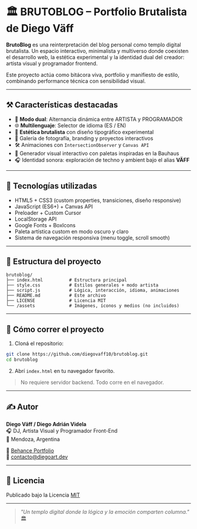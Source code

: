 
# 🏛️ BRUTOBLOG – Portfolio Brutalista de Diego Väff

**BrutoBlog** es una reinterpretación del blog personal como templo digital brutalista. Un espacio interactivo, minimalista y multiverso donde coexisten el desarrollo web, la estética experimental y la identidad dual del creador: artista visual y programador frontend.

Este proyecto actúa como bitácora viva, portfolio y manifiesto de estilo, combinando performance técnica con sensibilidad visual.

---

## ⚒️ Características destacadas

- 🧬 **Modo dual**: Alternancia dinámica entre ARTISTA y PROGRAMADOR
- 🌐 **Multilenguaje**: Selector de idioma (ES / EN)
- 🎨 **Estética brutalista** con diseño tipográfico experimental
- 📸 Galería de fotografía, branding y proyectos interactivos
- 🛠️ Animaciones con `IntersectionObserver` y `Canvas API`
- 🧠 Generador visual interactivo con paletas inspiradas en la Bauhaus
- 🎧 Identidad sonora: exploración de techno y ambient bajo el alias **VÄFF**

---

## 🧪 Tecnologías utilizadas

- HTML5 + CSS3 (custom properties, transiciones, diseño responsive)
- JavaScript (ES6+) + Canvas API
- Preloader + Custom Cursor
- LocalStorage API
- Google Fonts + BoxIcons
- Paleta artística custom en modo oscuro y claro
- Sistema de navegación responsiva (menu toggle, scroll smooth)

---

## 📁 Estructura del proyecto

```
brutoblog/
├── index.html          # Estructura principal
├── style.css           # Estilos generales + modo artista
├── script.js           # Lógica, interacción, idioma, animaciones
├── README.md           # Este archivo
├── LICENSE             # Licencia MIT
└── /assets             # Imágenes, íconos y medios (no incluidos)
```

---

## 🚀 Cómo correr el proyecto

1. Cloná el repositorio:

```bash
git clone https://github.com/diegovaff10/brutoblog.git
cd brutoblog
```

2. Abrí `index.html` en tu navegador favorito.

> No requiere servidor backend. Todo corre en el navegador.

---

## ✍️ Autor

**Diego Väff / Diego Adrián Videla**  
🎧 DJ, Artista Visual y Programador Front-End  
📍 Mendoza, Argentina

🔗 [Behance Portfolio](https://www.behance.net/diegovaeff)  
📧 contacto@diegoart.dev

---

## 🪪 Licencia

Publicado bajo la Licencia [MIT](LICENSE)

---

> _"Un templo digital donde la lógica y la emoción comparten columna."_ 🏛️

